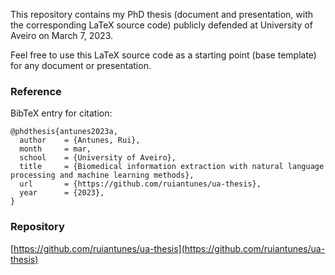 This repository contains my PhD thesis (document and presentation, with the corresponding LaTeX source code) publicly defended at University of Aveiro on March 7, 2023.

Feel free to use this LaTeX source code as a starting point (base template) for any document or presentation.


### Reference

BibTeX entry for citation:

```
@phdthesis{antunes2023a,
  author    = {Antunes, Rui},
  month     = mar,
  school    = {University of Aveiro},
  title     = {Biomedical information extraction with natural language processing and machine learning methods},
  url       = {https://github.com/ruiantunes/ua-thesis},
  year      = {2023},
}
```


### Repository

[https://github.com/ruiantunes/ua-thesis](https://github.com/ruiantunes/ua-thesis)
